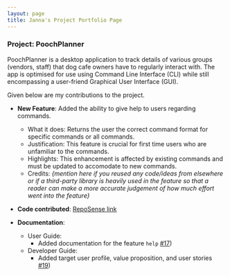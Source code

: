 ```yaml
---
layout: page
title: Janna's Project Portfolio Page
---
```


### Project: PoochPlanner

PoochPlanner is a desktop application to track details of various groups (vendors, staff) that dog cafe owners have to regularly interact with. The app is optimised for use using Command Line Interface (CLI) while still encompassing a user-friend Graphical User Interface (GUI).

Given below are my contributions to the project.

* **New Feature**: Added the ability to give help to users regarding commands.
    * What it does: Returns the user the correct command format for specific commands or all commands.
    * Justification: This feature is crucial for first time users who are unfamiliar to the commands.
    * Highlights: This enhancement is affected by existing commands and must be updated to accomodate to new commands.
    * Credits: *{mention here if you reused any code/ideas from elsewhere or if a third-party library is heavily used in the feature so that a reader can make a more accurate judgement of how much effort went into the feature}*

* **Code contributed**: [RepoSense link]()

* **Documentation**:
    * User Guide:
        * Added documentation for the feature `help` [\#17]())
    * Developer Guide:
        * Added target user profile, value proposition, and user stories [\#19]())